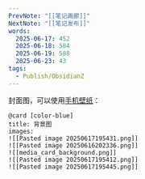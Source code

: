 ```yaml
---
PrevNote: "[[笔记画廊]]"
NextNote: "[[笔记发布]]"
words:
  2025-06-17: 452
  2025-06-18: 584
  2025-06-19: 588
  2025-06-23: 43
tags:
  - Publish/ObsidianZ
---
```



封面图，可以使用[手机壁纸](https://haowallpaper.com/mobileView)：

```cards-album
@card [color-blue]
title: 背景图
images:
![[Pasted image 20250617195431.png]]
![[Pasted image 20250616202336.png]]
![[media_card_background.png]]
![[Pasted image 20250617195412.png]]
![[Pasted image 20250617195445.png]]
```
